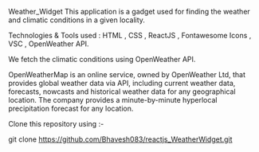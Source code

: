 Weather_Widget
This application is a gadget used for finding the weather and climatic conditions in a given locality.

Technologies & Tools used :
HTML , CSS , ReactJS , Fontawesome Icons , VSC , OpenWeather API.

We fetch the climatic conditions using OpenWeather API.

OpenWeatherMap is an online service, owned by OpenWeather Ltd, that provides global weather data via API, including current weather data, forecasts, nowcasts and historical weather data for any geographical location. The company provides a minute-by-minute hyperlocal precipitation forecast for any location.

Clone this repository using :- 

git clone https://github.com/Bhavesh083/reactjs_WeatherWidget.git
